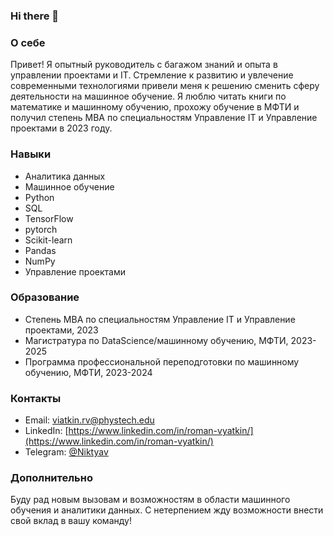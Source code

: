 ### Hi there 👋

### О себе
Привет! Я опытный руководитель с багажом знаний и опыта в управлении проектами и IT. Стремление к развитию и увлечение современными технологиями привели меня к решению сменить сферу деятельности на машинное обучение. Я люблю читать книги по математике и машинному обучению, прохожу обучение в МФТИ и получил степень MBA по специальностям Управление IT и Управление проектами в 2023 году.

### Навыки

- Аналитика данных
- Машинное обучение
- Python
- SQL
- TensorFlow
- pytorch
- Scikit-learn
- Pandas
- NumPy
- Управление проектами

### Образование
- Степень MBA по специальностям Управление IT и Управление проектами, 2023
- Магистратура по DataScience/машинному обучению, МФТИ, 2023-2025
- Программа профессиональной переподготовки по машинному обучению, МФТИ, 2023-2024



### Контакты
- Email: viatkin.rv@phystech.edu
- LinkedIn: [https://www.linkedin.com/in/roman-vyatkin/](https://www.linkedin.com/in/roman-vyatkin/)
- Telegram: [@Niktyav](https://t.me/Niktyav)

### Дополнительно
Буду рад новым вызовам и возможностям в области машинного обучения и аналитики данных. С нетерпением жду возможности внести свой вклад в вашу команду!



<!--
### Hi there 👋

**Niktyav/Niktyav** is a ✨ _special_ ✨ repository because its `README.md` (this file) appears on your GitHub profile.

Here are some ideas to get you started:

- 🔭 I’m currently working on ...
- 🌱 I’m currently learning ...
- 👯 I’m looking to collaborate on ...
- 🤔 I’m looking for help with ...
- 💬 Ask me about ...
- 📫 How to reach me: ...
- 😄 Pronouns: ...
- ⚡ Fun fact: ...
-->
